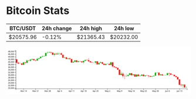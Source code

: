 # Bitcoin Stats

BTC/USDT|24h change|24h high|24h low|
|---|---|---|---|
|$20575.96|-0.12%|$21365.43|$20232.00|

<img src="./chart.svg">
